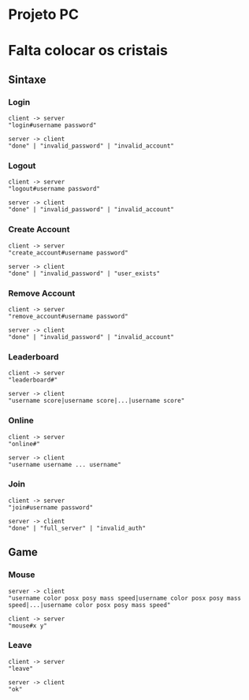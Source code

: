 # Projeto PC

# Falta colocar os cristais

## Sintaxe

### Login

    client -> server
    "login#username password"

    server -> client
    "done" | "invalid_password" | "invalid_account"

### Logout

    client -> server
    "logout#username password"

    server -> client
    "done" | "invalid_password" | "invalid_account"

### Create Account

    client -> server
    "create_account#username password"

    server -> client
    "done" | "invalid_password" | "user_exists"

### Remove Account

    client -> server
    "remove_account#username password"

    server -> client
    "done" | "invalid_password" | "invalid_account"

### Leaderboard

    client -> server
    "leaderboard#"

    server -> client
    "username score|username score|...|username score"

### Online

    client -> server
    "online#"

    server -> client
    "username username ... username"

### Join

    client -> server
    "join#username password"

    server -> client
    "done" | "full_server" | "invalid_auth"

## Game

### Mouse

    server -> client
    "username color posx posy mass speed|username color posx posy mass speed|...|username color posx posy mass speed"

    client -> server
    "mouse#x y"

### Leave

    client -> server
    "leave"

    server -> client
    "ok"
